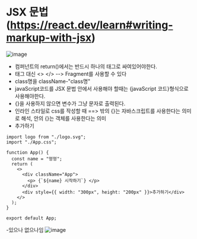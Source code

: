 # JSX 문법(https://react.dev/learn#writing-markup-with-jsx)

![image](https://github.com/gogoringhye/read/assets/145514996/3df52024-266d-490c-9643-27cc8a19e5eb)

- 컴퍼넌트의 return()에서는 반드시 하나의 태그로 싸여있어야한다.
- 태그 대신 <> </> --> Fragment를 사용할 수 있다
- class명을 className-"class명"
- javaScript코드를 JSX 문법 안에서 사용해야 할때는 {javaScript 코드}형식으로 사용해야한다.
- {}을 사용하지 않으면 변수가 그냥 문자로 출력된다.
- 인라인 스타일로 css를 작성할 때 ==> 밖의 {}는 자바스크립트를 사용한다는 의미로 해석, 안의 {}는 객체를 사용한다는 의미
- <div style={{ width: "300px", height: "200px" }}>추가하기</div>

```
import logo from "./logo.svg";
import "./App.css";

function App() {
  const name = "멍멍";
  return (
    <>
      <div className="App">
        <p> {`${name} 시작하기`} </p>
      </div>
      <div style={{ width: "300px", height: "200px" }}>추가하기</div>
    </>
  );
}

export default App;
```

-있으나 없으나임
![image](https://github.com/gogoringhye/read/assets/145514996/4856938c-c7f3-4e90-b737-96727e0d61ca)
